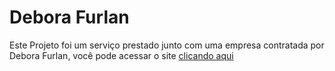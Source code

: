 # Debora Furlan

Este Projeto foi um serviço prestado junto com uma empresa contratada por Debora Furlan, você pode acessar o site [clicando aqui](https://deborafurlan.com.br)
